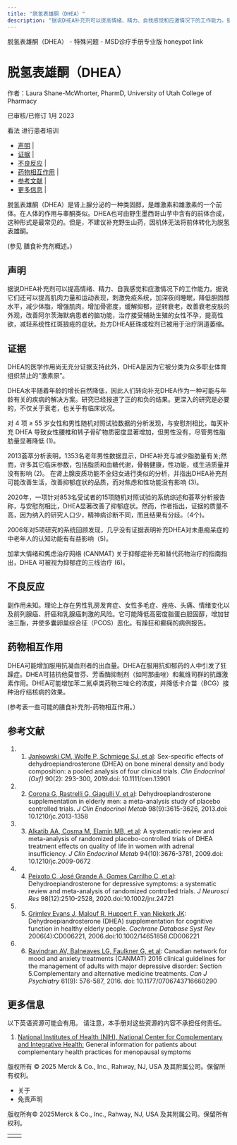 ```yaml
---
title: "脱氢表雄酮（DHEA）"
description: "据说DHEA补充剂可以提高情绪、精力、自我感觉和应激情况下的工作能力。据说它们还可以提高肌肉力量和运动表现，刺激免疫系统，加深夜间睡眠，降低胆固醇水平，减少体脂，增强肌肉，增加骨密度，缓解抑郁，逆转衰老，改善衰老皮肤的外观，改善阿尔茨海默病患者的脑功能，治疗接受辅助生殖的女性不孕，提高性欲，减轻系统性红斑狼疮的症状。处方DHEA胚珠或栓剂已被用于治疗阴道萎缩。"
---
```


﻿脱氢表雄酮（DHEA） - 特殊问题 - MSD诊疗手册专业版 honeypot link

# 脱氢表雄酮（DHEA）

作者：Laura Shane-McWhorter, PharmD, University of Utah College of Pharmacy

已审核/已修订 1月 2023

看法 进行患者培训

- [声明](#声明_v75591174_zh) \|
- [证据](#证据_v75591178_zh) \|
- [不良反应](#不良反应_v75591193_zh) \|
- [药物相互作用](#药物相互作用_v75591196_zh) \|
- [参考文献](#参考文献_v75591201_zh) \|
- [更多信息](#更多信息_v39681624_zh) \|

脱氢表雄酮（DHEA）是肾上腺分泌的一种类固醇，是雌激素和雄激素的一个前体。在人体的作用与睾酮类似。DHEA也可由野生墨西哥山芋中含有的前体合成，这种形式是最常见的。但是，不建议补充野生山药，因机体无法将前体转化为脱氢表雄酮。

(参见 膳食补充剂概述。)

## 声明

据说DHEA补充剂可以提高情绪、精力、自我感觉和应激情况下的工作能力。据说它们还可以提高肌肉力量和运动表现，刺激免疫系统，加深夜间睡眠，降低胆固醇水平，减少体脂，增强肌肉，增加骨密度，缓解抑郁，逆转衰老，改善衰老皮肤的外观，改善阿尔茨海默病患者的脑功能，治疗接受辅助生殖的女性不孕，提高性欲，减轻系统性红斑狼疮的症状。处方DHEA胚珠或栓剂已被用于治疗阴道萎缩。

## 证据

DHEA的医学作用尚无充分证据支持此外，DHEA是因为它被分类为众多职业体育组织禁止的“激素原”。

DHEA水平随着年龄的增长自然降低，因此人们转向补充DHEA作为一种可能与年龄有关的疾病的解决方案。研究已经报道了正的和负的结果。更深入的研究是必要的，不仅关于衰老，也关乎有临床状况。

对 4 项 ≥ 55 岁女性和男性随机对照试验数据的分析发现，与安慰剂相比，每天补充 DHEA 导致女性腰椎和转子骨矿物质密度显著增加，但男性没有，尽管男性脂肪量显著降低 (1)。

2013荟萃分析表明，1353名老年男性数据显示，DHEA补充与减少脂肪量有关;然而，许多其它临床参数，包括脂质和血糖代谢，骨骼健康，性功能，或生活质量并没有影响 (2)。 在肾上腺皮质功能不全妇女进行类似的分析，并指出DHEA补充剂可能改善生活，改善抑郁症状的品质，而对焦虑和性功能没有影响 (3)。

2020年，一项针对853名受试者的15项随机对照试验的系统综述和荟萃分析报告称，与安慰剂相比，DHEA显著改善了抑郁症状。然而，作者指出，证据的质量不高，因为纳入的研究人口少，精神病诊断不同，而且结果有分歧。（4个)。

2006年对5项研究的系统回顾发现，几乎没有证据表明补充DHEA对未患痴呆症的中老年人的认知功能有有益影响（5)。

加拿大情绪和焦虑治疗网络 (CANMAT) 关于抑郁症补充和替代药物治疗的指南指出，DHEA 可被视为抑郁症的三线治疗 (6)。

## 不良反应

副作用未知。理论上存在男性乳房发育症、女性多毛症、痤疮、头痛、情绪变化以及前列腺癌、肝癌和乳腺癌刺激的风险。它可能降低高密度脂蛋白胆固醇，增加甘油三酯，并使多囊卵巢综合征（PCOS）恶化。有躁狂和癫痫的病例报告。

## 药物相互作用

DHEA可能增加服用抗凝血剂者的出血量。DHEA在服用抗抑郁药的人中引发了狂躁症。DHEA可拮抗他莫昔芬、芳香酶抑制剂（如阿那曲唑）和氟维司群的抗雌激素作用。DHEA可能增加苯二氮卓类药物三唑仑的浓度，并降低卡介苗（BCG）接种治疗结核病的效果。

(参考表一些可能的膳食补充剂-药物相互作用。）

## 参考文献

1. 1. [Jankowski CM, Wolfe P, Schmiege SJ, et al](https://www.ncbi.nlm.nih.gov/pubmed/30421439): Sex-specific effects of dehydroepiandrosterone (DHEA) on bone mineral density and body composition: a pooled analysis of four clinical trials. _Clin Endocrinol (Oxf)_ 90(2): 293-300, 2019.doi: 10.1111/cen.13901

2. 2. [Corona G, Rastrelli G, Giagulli V, et al](http://www.ncbi.nlm.nih.gov/pubmed/23824417): Dehydroepiandrosterone supplementation in elderly men: a meta-analysis study of placebo controlled trials. _J Clin Endocrinol Metab_ 98(9):3615-3626, 2013.doi: 10.1210/jc.2013-1358

3. 3. [Alkatib AA, Cosma M, Elamin MB, et al](http://www.ncbi.nlm.nih.gov/pubmed/19773400): A systematic review and meta-analysis of randomized placebo-controlled trials of DHEA treatment effects on quality of life in women with adrenal insufficiency. _J Clin Endocrinol Metab_ 94(10):3676-3781, 2009.doi: 10.1210/jc.2009-0672

4. 4. [Peixoto C, José Grande A, Gomes Carrilho C, et al](https://pubmed.ncbi.nlm.nih.gov/32930419/): Dehydroepiandrosterone for depressive symptoms: a systematic review and meta-analysis of randomized controlled trials. _J Neurosci Res_ 98(12):2510-2528, 2020.doi:10.1002/jnr.24721

5. 5. [Grimley Evans J, Malouf R, Huppert F, van Niekerk JK](https://www.ncbi.nlm.nih.gov/pmc/articles/PMC8988513/): Dehydroepiandrosterone (DHEA) supplementation for cognitive function in healthy elderly people. _Cochrane Database Syst Rev_ 2006(4):CD006221, 2006.doi:10.1002/14651858.CD006221

6. 6. [Ravindran AV, Balneaves LG, Faulkner G, et al](https://www.ncbi.nlm.nih.gov/pubmed/27486153): Canadian network for mood and anxiety treatments (CANMAT) 2016 clinical guidelines for the management of adults with major depressive disorder: Section 5.Complementary and alternative medicine treatments. _Can J Psychiatry_ 61(9): 576-587, 2016. doi: 10.1177/0706743716660290


## 更多信息

以下英语资源可能会有用。 请注意，本手册对这些资源的内容不承担任何责任。

1. [National Institutes of Health (NIH), National Center for Complementary and Integrative Health:](https://www.nccih.nih.gov/health/providers/digest/menopausal-symptoms-and-complementary-health-practices-science) General information for patients about complementary health practices for menopausal symptoms




版权所有 © 2025
Merck & Co., Inc., Rahway, NJ, USA 及其附属公司。保留所有权利。

- 关于
- 免责声明

版权所有© 2025Merck & Co., Inc., Rahway, NJ, USA 及其附属公司。保留所有权利。

|     |     |
| --- | --- |
|  |  |